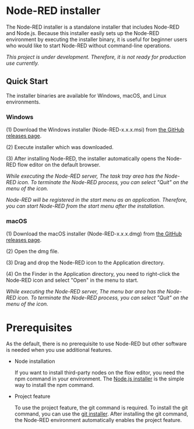 # Node-RED installer
The Node-RED installer is a standalone installer that includes Node-RED and Node.js.
Because this installer easily sets up the Node-RED environment by executing the installer binary, 
it is useful for beginner users who would like to start Node-RED without command-line operations.

*This project is under development. Therefore, it is not ready for production use currently.*

## Quick Start
The installer binaries are available for Windows, macOS, and Linux environments.

### Windows
(1) Download the Windows installer (Node-RED-x.x.x.msi) from [the GitHub releases page](../../releases).

(2) Execute installer which was downloaded.

(3) After installing Node-RED, the installer automatically opens the Node-RED flow editor on the default browser.

*While executing the Node-RED server, The task tray area has the Node-RED icon. To terminate the Node-RED process, you can select "Quit" on the menu of the icon.*

*Node-RED will be registered in the start menu as an application. Therefore, you can start Node-RED from the start menu after the installation.*

### macOS
(1) Download the macOS installer (Node-RED-x.x.x.dmg) from [the GitHub releases page](../../releases).

(2) Open the dmg file.

(3) Drag and drop the Node-RED icon to the Application directory.

(4) On the Finder in the Application directory, you need to right-click the Node-RED icon and select "Open" in the menu to start.

*While executing the Node-RED server, The menu bar area has the Node-RED icon. To terminate the Node-RED process, you can select "Quit" on the menu of the icon.*

# Prerequisites
 As the default, there is no prerequisite to use Node-RED but other software is needed when you use additional features.

 - Node installation

   If you want to install third-party nodes on the flow editor, you need the npm command in your environment.
   The [Node.js installer](https://nodejs.org/en/) is the simple way to install the npm command.

 - Project feature

   To use the project feature, the git command is required. To install the git command, you can use the [git installer](https://git-scm.com/).
   After installing the git command, the Node-RED environment automatically enables the project feature.
